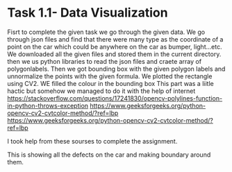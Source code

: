 # Task 1.1- Data Visualization
Fisrt to complete the given task we go through the given data.
We go through json files and find that there were many type as the coordinate of a point on the car which could be anywhere on the car as bumper, light...etc.
We downloaded all the given files and stored them in the current directory.
then we us python libraries to read the json files and craete array of polygonlabels.
Then we got bounding box with the given polygon labels and unnormalize the points with the given formula.
We plotted the rectangle using CV2.
WE filled the colour in the bounding box This part was a liitle hactic but somehow we managed to do it with the help of internet
https://stackoverflow.com/questions/17241830/opencv-polylines-function-in-python-throws-exception
https://www.geeksforgeeks.org/python-opencv-cv2-cvtcolor-method/?ref=lbp
https://www.geeksforgeeks.org/python-opencv-cv2-cvtcolor-method/?ref=lbp

I took help from these sourses to complete the assignment.

This is showing all the defects on the car and making boundary around them.
